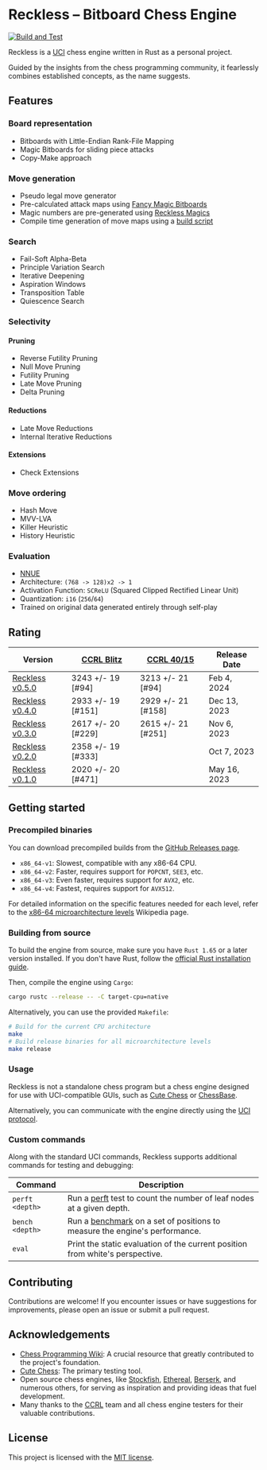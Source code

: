 # Reckless – Bitboard Chess Engine

[![Build and Test](https://github.com/codedeliveryservice/Reckless/actions/workflows/rust.yml/badge.svg)](https://github.com/codedeliveryservice/Reckless/actions/workflows/rust.yml)

Reckless is a [UCI][uci] chess engine written in Rust as a personal project.

Guided by the insights from the chess programming community, it fearlessly
combines established concepts, as the name suggests.

[uci]: https://en.wikipedia.org/wiki/Universal_Chess_Interface

## Features

### Board representation

-   Bitboards with Little-Endian Rank-File Mapping
-   Magic Bitboards for sliding piece attacks
-   Copy-Make approach

### Move generation

-   Pseudo legal move generator
-   Pre-calculated attack maps using [Fancy Magic Bitboards](https://www.chessprogramming.org/Magic_Bitboards#Fancy)
-   Magic numbers are pre-generated using [Reckless Magics](https://github.com/codedeliveryservice/RecklessMagics)
-   Compile time generation of move maps using a [build script](/src/lookup/build.rs)

### Search

-   Fail-Soft Alpha-Beta
-   Principle Variation Search
-   Iterative Deepening
-   Aspiration Windows
-   Transposition Table
-   Quiescence Search

### Selectivity

#### Pruning

-   Reverse Futility Pruning
-   Null Move Pruning
-   Futility Pruning
-   Late Move Pruning
-   Delta Pruning

#### Reductions

-   Late Move Reductions
-   Internal Iterative Reductions

#### Extensions

-   Check Extensions

### Move ordering

-   Hash Move
-   MVV-LVA
-   Killer Heuristic
-   History Heuristic

### Evaluation

-   [NNUE](https://www.chessprogramming.org/NNUE)
-   Architecture: `(768 -> 128)x2 -> 1`
-   Activation Function: `SCReLU` (Squared Clipped Rectified Linear Unit)
-   Quantization: `i16` (`256`/`64`)
-   Trained on original data generated entirely through self-play

## Rating

| Version                   | [CCRL Blitz][ccrl-404] | [CCRL 40/15][crrl-4015] | Release Date |
| ------------------------- | ---------------------- | ----------------------- | ------------ |
| [Reckless v0.5.0][v0.5.0] | 3243 +/- 19 [#94]      | 3213 +/- 21 [#94]       | Feb 4, 2024  |
| [Reckless v0.4.0][v0.4.0] | 2933 +/- 19 [#151]     | 2929 +/- 21 [#158]      | Dec 13, 2023 |
| [Reckless v0.3.0][v0.3.0] | 2617 +/- 20 [#229]     | 2615 +/- 21 [#251]      | Nov 6, 2023  |
| [Reckless v0.2.0][v0.2.0] | 2358 +/- 19 [#333]     |                         | Oct 7, 2023  |
| [Reckless v0.1.0][v0.1.0] | 2020 +/- 20 [#471]     |                         | May 16, 2023 |

[v0.1.0]: https://github.com/codedeliveryservice/Reckless/releases/tag/v0.1.0
[v0.2.0]: https://github.com/codedeliveryservice/Reckless/releases/tag/v0.2.0
[v0.3.0]: https://github.com/codedeliveryservice/Reckless/releases/tag/v0.3.0
[v0.4.0]: https://github.com/codedeliveryservice/Reckless/releases/tag/v0.4.0
[v0.5.0]: https://github.com/codedeliveryservice/Reckless/releases/tag/v0.5.0
[ccrl-404]: https://www.computerchess.org.uk/ccrl/404/
[crrl-4015]: https://www.computerchess.org.uk/ccrl/4040/

## Getting started

### Precompiled binaries

You can download precompiled builds from the [GitHub Releases page](https://github.com/codedeliveryservice/Reckless/releases).

-   `x86_64-v1`: Slowest, compatible with any x86-64 CPU.
-   `x86_64-v2`: Faster, requires support for `POPCNT`, `SEE3`, etc.
-   `x86_64-v3`: Even faster, requires support for `AVX2`, etc.
-   `x86_64-v4`: Fastest, requires support for `AVX512`.

For detailed information on the specific features needed for each level, refer to the [x86-64 microarchitecture levels][microarchitecture] Wikipedia page.

[microarchitecture]: https://en.wikipedia.org/wiki/X86-64#Microarchitecture_levels

### Building from source

To build the engine from source, make sure you have `Rust 1.65` or a later version installed.
If you don't have Rust, follow the [official Rust installation guide](https://www.rust-lang.org/tools/install).

Then, compile the engine using `Cargo`:

```bash
cargo rustc --release -- -C target-cpu=native
```

Alternatively, you can use the provided `Makefile`:

```bash
# Build for the current CPU architecture
make
# Build release binaries for all microarchitecture levels
make release
```

### Usage

Reckless is not a standalone chess program but a chess engine designed for use with UCI-compatible GUIs,
such as [Cute Chess](https://github.com/cutechess/cutechess) or [ChessBase](https://www.chessbase.com/).

Alternatively, you can communicate with the engine directly using the [UCI protocol](https://backscattering.de/chess/uci).

### Custom commands

Along with the standard UCI commands, Reckless supports additional commands for testing and debugging:

| Command         | Description                                                                         |
| --------------- | ----------------------------------------------------------------------------------- |
| `perft <depth>` | Run a [perft][perft] test to count the number of leaf nodes at a given depth.       |
| `bench <depth>` | Run a [benchmark][bench] on a set of positions to measure the engine's performance. |
| `eval`          | Print the static evaluation of the current position from white's perspective.       |

[perft]: https://www.chessprogramming.org/Perft
[bench]: /src/tools/bench.rs

## Contributing

Contributions are welcome! If you encounter issues or have suggestions for improvements,
please open an issue or submit a pull request.

## Acknowledgements

-   [Chess Programming Wiki](https://www.chessprogramming.org/Main_Page): A crucial resource that greatly contributed to the project's foundation.
-   [Cute Chess](https://github.com/cutechess/cutechess): The primary testing tool.
-   Open source chess engines, like [Stockfish](https://github.com/official-stockfish/Stockfish), [Ethereal](https://github.com/AndyGrant/Ethereal), [Berserk](https://github.com/jhonnold/berserk), and numerous others, for serving as inspiration and providing ideas that fuel development.
-   Many thanks to the [CCRL](https://www.computerchess.org.uk/ccrl/) team and all chess engine testers for their valuable contributions.

## License

This project is licensed with the [MIT license](LICENSE).
